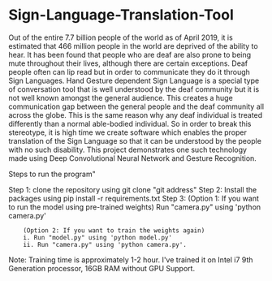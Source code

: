 # Sign-Language-Translation-Tool
Out of the entire 7.7 billion people of the world as of April 2019, it is estimated that 466 million people in the world are deprived of the ability to hear. It has been found that people who are deaf are also prone to being mute throughout their lives, although there are certain exceptions. Deaf people often can lip read but in order to communicate they do it through Sign Languages. Hand Gesture dependent Sign Language is a special type of conversation tool that is well understood by the deaf community but it is not well known amongst the general audience. This creates a huge communication gap between the general people and the deaf community all across the globe. This is the same reason why any deaf individual is treated differently than a normal able-bodied individual. So in order to break this stereotype, it is high time we create software which enables the proper translation of the Sign Language so that it can be understood by the people with no such disability. This project demonstrates one such technology made using Deep Convolutional Neural Network and Gesture Recognition.

Steps to run the program"

Step 1: clone the repository using git clone "git address"
Step 2: Install the packages using pip install -r requirements.txt
Step 3: (Option 1: If you want to run the model using pre-trained weights)
        Run "camera.py" using 'python camera.py'
        
        (Option 2: If you want to train the weights again)
        i. Run "model.py" using 'python model.py'
        ii. Run "camera.py" using 'python camera.py'.
        
Note: Training time is approximately 1-2 hour. I've trained it on Intel i7 9th Generation processor, 16GB RAM without GPU Support.
